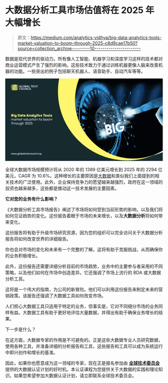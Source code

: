 # 大数据分析工具市场估值将在 2025 年大幅增长

> 原文：<https://medium.com/analytics-vidhya/big-data-analytics-tools-market-valuation-to-boom-through-2025-c8d9cae17b50?source=collection_archive---------10----------------------->

数据是现代世界的驱动力。所有像人工智能、机器学习和深度学习这样的技术都对商业运营模式产生了强烈的影响。这些技术致力于通过训练机器更像人脑来改善机器的功能。一些突出的例子包括聊天机器人、语音助手、自动汽车等等。

![](img/8b42c029fc44a5fab4edc5d4e87c95de.png)

全球大数据市场规模预计将从 2020 年的 1389 亿美元增长到 2025 年的 2294 亿美元，CAGR 为 10.6%。这种增长的主要原因是[大数据](https://www.globaltechcouncil.org/big-data-analytics/certified-bigdata-expert/)和类似我们上面提到的相关技术的广泛使用。此外，企业保持竞争力的愿望越来越强烈，政府在这一领域的投资也越来越多，这些都是推动这一技术发展的主要因素。

**它对您的业务有什么影响？**

《大数据分析工具市场报告》阐述了市场将如何受到当前形势的影响，以及我们将如何见证趋势的变化。这份报告着眼于市场的未来增长，以及**大数据分析**将如何带来变化。

这份报告将有助于升级市场研究资源，因为您的组织可以完全访问关于大数据分析报告将如何改变世界的详细报告。

你也会对市场的变化和未来有一个完整的了解。这将有助于克服挑战，从而确保你的业务积极增长。

此外，这份报告还需要详细分析目前的市场趋势，业务中的主要参与者采用的不同策略，以及他们如何在市场中创造差异。它还强调了市场上流行的 BDA 或大数据分析工具。

这将是一个伟大的指南，为公司的新冒险。他们可以利用这份报告来制定未来的营销政策。该报告还强调了大数据工具如何改变市场。

人们担心大数据工具只适用于特定的业务，但事实是，它对不同细分市场的业务同样有益。大数据工具有助于更好地评估大量数据，并得出有助于确保业务增长的结果。

下一步是什么？

在这方面，大数据专家的作用是不可避免的。正是这些大数据专业人员研究数据，使用各种工具，并准备详细的分析报告和工具，这些报告和工具可以成为系统运行中即兴创作和增长的基准。

因此，如果你也愿意成为这一领域的专家，现在正是报名参加由 [**全球技术委员会**](https://www.globaltechcouncil.org/) 提供的大数据认证计划的好时机。本认证课程为您提供关于大数据的实践和理论知识。如果您希望参加大数据认证计划，请立即联系全球技术委员会。